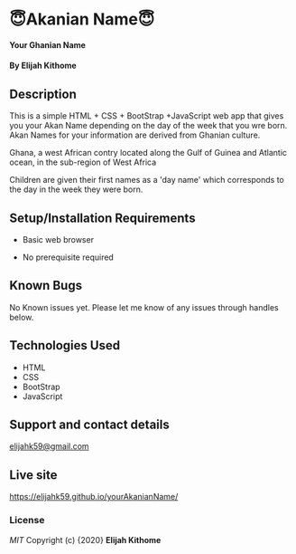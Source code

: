 # 😇Akanian Name😇
#### Your Ghanian Name
#### By **Elijah Kithome**
## Description
This is a simple HTML + CSS + BootStrap +JavaScript web app that gives you your Akan Name depending on the day of the week that you wre born.
Akan Names for your information are derived from Ghanian culture.

 Ghana, a west African contry located along the Gulf of Guinea and Atlantic ocean, in the sub-region of West Africa
 
 Children are given their first names as a 'day name' which corresponds to the day in the week they were born.
## Setup/Installation Requirements
* Basic web browser

* No prerequisite required

## Known Bugs
No Known issues yet. Please let me know of any issues through handles below.
## Technologies Used
* HTML
* CSS
* BootStrap
* JavaScript


## Support and contact details
elijahk59@gmail.com

## Live site
 https://elijahk59.github.io/yourAkanianName/
 
### License
*MIT*
Copyright (c) {2020} **Elijah Kithome**
  